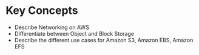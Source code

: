 # Key Concepts
* Describe Networking on AWS
* Differentiate between Object and Block Storage
* Describe the different use cases for Amazon S3, Amazon EBS, Amazon EFS
